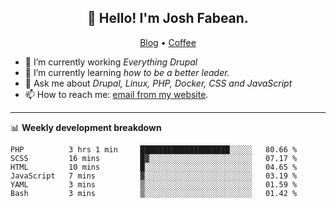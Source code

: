 <h2 align="center">👋 Hello! I'm Josh Fabean.</h2>
<p align="center">
  <a href="https://joshfabean.com">Blog</a> •
  <a href="https://www.buymeacoffee.com/LSxne6Yr4">Coffee</a>
</p>

- 🔭 I’m currently working *Everything Drupal*
- 🌱 I’m currently learning *how to be a better leader.*
- 💬 Ask me about *Drupal, Linux, PHP, Docker, CSS and JavaScript*
- 📫 How to reach me: [email from my website](https://joshfabean.com).

-------

📊 **Weekly development breakdown**
<!--START_SECTION:waka-->

```text
PHP          3 hrs 1 min     ████████████████████░░░░░   80.66 %
SCSS         16 mins         █▓░░░░░░░░░░░░░░░░░░░░░░░   07.17 %
HTML         10 mins         █░░░░░░░░░░░░░░░░░░░░░░░░   04.65 %
JavaScript   7 mins          ▓░░░░░░░░░░░░░░░░░░░░░░░░   03.19 %
YAML         3 mins          ▒░░░░░░░░░░░░░░░░░░░░░░░░   01.59 %
Bash         3 mins          ▒░░░░░░░░░░░░░░░░░░░░░░░░   01.42 %
```

<!--END_SECTION:waka-->

<!--
**fabean/fabean** is a ✨ _special_ ✨ repository because its `README.md` (this file) appears on your GitHub profile.

Here are some ideas to get you started:

- 🔭 I’m currently working on ...
- 🌱 I’m currently learning ...
- 👯 I’m looking to collaborate on ...
- 🤔 I’m looking for help with ...
- 💬 Ask me about ...
- 📫 How to reach me: ...
- 😄 Pronouns: ...
- ⚡ Fun fact: ...
-->

